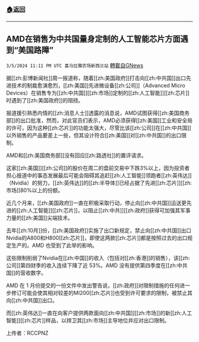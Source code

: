 ###  [:house:返回](README.md)
---


## AMD在销售为中共国量身定制的人工智能芯片方面遇到“美国路障”
`3/5/2024 11:11 PM UTC 喜马拉雅农场新西兰站` [轉載自GNews](https://gnews.org/articles/2368410)

据[[zh:彭博新闻社]]周一报道称，随着[[zh:美国政府]]打击向[[zh:中共国]]出口先进技术的制裁愈演愈烈，[[zh:美国]]先进微设备[[zh:公司]]（Advanced Micro Devices）在销售专为[[zh:中共国]][[zh:市场]]定制的[[zh:人工智能]][[zh:芯片]]时遇到了[[zh:美国政府]]的阻挠。


报道援引熟悉内情的[[zh:消息人士]]透露的消息说，AMD试图获得[[zh:美国商务部]]的出口批准，然而，对此官员们表示，AMD必须获得[[zh:美国]]工业和安全局的许可，因为这种[[zh:芯片]]的功能太强大，尽管比该[[zh:公司]]在[[zh:中共国]]以外销售的产品要差上一些，但其设计符合[[zh:美国]]对[[zh:中共国]]的出口限制。

AMD和[[zh:美国商务部]]没有回应[[zh:路透社]]的置评请求。

这家[[zh:美国]][[zh:公司]]的股价在周二的盘前交易中下跌3%以上，因为投资者担心报道中的事态发展最后可能会阻碍其追赶[[zh:人工智能]]领跑者[[zh:英伟达]]（Nvidia）的努力，[[zh:英伟达]]的[[zh:半导体]]已经占据了先进[[zh:芯片]][[zh:市场]]80%以上的份额。

近几个月来，[[zh:美国政府]]一直在积极采取行动，停止向[[zh:中共国]]运送更先进的[[zh:人工智能]][[zh:芯片]]，以阻止[[zh:中共]][[zh:政府]]获得可加强其军事力量的[[zh:美国]]尖端技术。

去年[[zh:10月]]份，[[zh:美国政府]]实施了出口新规定，禁止向[[zh:中共国]]出口Nvidia的A800和H800[[zh:芯片]]，即使这两款[[zh:芯片]]都是按照过去的出口规定生产的。AMD 也受到了此举的影响。

这些限制削弱了Nvidia在[[zh:中国]]的收入（包括对[[zh:香港]]的销售），该[[zh:公司]]第四财季的收入连续下降了近 53%。AMD 没有提供第四季度在[[zh:中共国]]的营收数字。

AMD 在 1 月份提交的一份文件中发出警告说，[[zh:政府]]对限制措施的任何进一步修订可能会使其相对较差的MI200[[zh:芯片]]也受到许可要求的限制，被禁止其向[[zh:中共国]]出口。

而[[zh:英伟达]]一直在向客户提供两款面向[[zh:中共国]][[zh:市场]]的新[[zh:人工智能]][[zh:芯片]]样品，以捍卫其[[zh:市场]]主导地位并应对出口限制。


上传者：RCCPNZ
